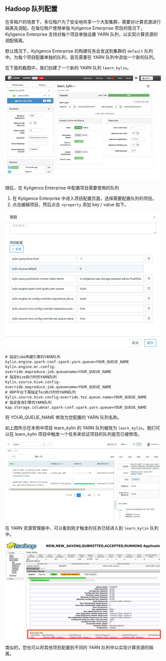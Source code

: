 ## Hadoop 队列配置


在多租户的场景下，多位租户为了安全地共享一个大型集群，需要对计算资源进行隔离及调配。在每位租户使用单独 Kyligence Enterprise 项目的情况下，Kyligence Enterprise 支持对每个项目单独设置 YARN 队列，以实现计算资源的调配隔离。

默认情况下，Kyligence Enterprise 的构建任务会发送到集群的 `default` 队列中。为每个项目配置单独的队列，首先需要在 YARN 队列中添加一个新的队列。

在下面的截图中，我们创建了一个新的 YARN 队列 `learn_kylin`。

![](images/hadoop_queue/1.png)

随后，在 Kyligence Enterprise 中配置项目需要使用的队列

1. 在 Kyligence Enterprise 中进入项目配置页面，选择需要配置队列的项目。
2. 点击编辑项目，然后点击 `+property` 添加 key / value 如下。

![](images/hadoop_queue/2_1.png)



```shell
# 指定Cube构建引擎的YARN队列
kylin.engine.spark-conf.spark.yarn.queue=YOUR_QUEUE_NAME
kylin.engine.mr.config-override.mapreduce.job.queuename=YOUR_QUEUE_NAME
# 指定Hive执行时的YARN队列
kylin.source.hive.config-override.mapreduce.job.queuename=YOUR_QUEUE_NAME
# HDP平台下需指定Tez执行时的YARN队列
kylin.source.hive.config-override.tez.queue.name=YOUR_QUEUE_NAME
# 指定查询引擎的YARN队列
kap.storage.columnar.spark-conf.spark.yarn.queue=YOUR_QUEUE_NAME
```

将 YOUR_QUEUE_NAME 修改为您配置的 YARN 队列名称。

如上图所示在本例中项目 learn_kylin 的 YARN 队列被改为 `learn_kylin`。我们可以在 learn_kylin 项目中触发一个任务来验证项目的队列是否已被修改。

![](images/hadoop_queue/3_1.png)

在 YARN 资源管理器中，可以看到刚才触发的任务已经进入到 `learn_kylin` 队列中。

![](images/hadoop_queue/4.png)



类似的，您也可以将其他项目配置到不同的 YARN 队列中以实现计算资源的隔离。
